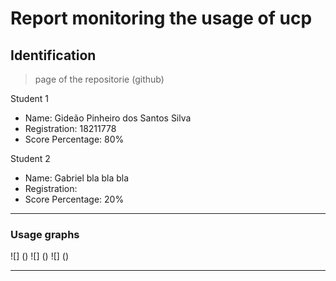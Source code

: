 # Report monitoring the usage of ucp 

## Identification
> page of the repositorie (github)

Student 1
  - Name: Gideão Pinheiro dos Santos Silva
  - Registration: 18211778
 - Score Percentage: 80%

Student 2
- Name: Gabriel bla bla bla
- Registration:
- Score Percentage: 20%

----
### Usage graphs
![] ()
![] ()
![] ()

----
